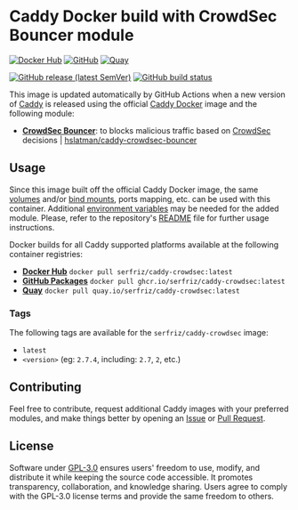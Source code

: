 # Caddy Docker build with CrowdSec Bouncer module

[![Docker Hub](https://img.shields.io/badge/Docker%20Hub%20-%20serfriz%2Fcaddy--crowdsec%20-%20%230db7ed?style=flat&logo=docker)](https://hub.docker.com/r/serfriz/caddy-crowdsec)
[![GitHub](https://img.shields.io/badge/GitHub%20-%20serfriz%2Fcaddy--crowdsec%20-%20%23333?style=flat&logo=github)](https://ghcr.io/serfriz/caddy-crowdsec)
[![Quay](https://img.shields.io/badge/Quay%20-%20serfriz%2Fcaddy--crowdsec%20-%20%23CC0000?style=flat&logo=redhat)](https://quay.io/serfriz/caddy-crowdsec)

[![GitHub release (latest SemVer)](https://img.shields.io/github/v/release/serfriz/caddy-custom-builds?label=Release)](https://github.com/serfriz/caddy-custom-builds/releases)
[![GitHub build status](https://img.shields.io/github/actions/workflow/status/serfriz/caddy-custom-builds/build.caddy-crowdsec.yml?label=Build)](https://github.com/serfriz/caddy-custom-builds/actions/workflows/build.caddy-crowdsec.yml)

This image is updated automatically by GitHub Actions when a new version of [Caddy](https://github.com/caddyserver/caddy) is released using the official [Caddy Docker](https://hub.docker.com/_/caddy) image and the following module:
- [**CrowdSec Bouncer**](https://github.com/serfriz/caddy-custom-builds?tab=readme-ov-file#crowdsec-bouncer): to blocks malicious traffic based on [CrowdSec](https://www.crowdsec.net/) decisions | [hslatman/caddy-crowdsec-bouncer](https://github.com/hslatman/caddy-crowdsec-bouncer)

## Usage

Since this image built off the official Caddy Docker image, the same [volumes](https://docs.docker.com/storage/volumes/) and/or [bind mounts](https://docs.docker.com/storage/bind-mounts/), ports mapping, etc. can be used with this container. Additional [environment variables](https://caddyserver.com/docs/caddyfile/concepts#environment-variables) may be needed for the added module. Please, refer to the repository's [README](https://github.com/serfriz/caddy-custom-builds?tab=readme-ov-file#container-creation) file for further usage instructions.

Docker builds for all Caddy supported platforms available at the following container registries:
- [**Docker Hub**](https://hub.docker.com/r/serfriz/caddy-crowdsec) `docker pull serfriz/caddy-crowdsec:latest`
- [**GitHub Packages**](https://ghcr.io/serfriz/caddy-crowdsec) `docker pull ghcr.io/serfriz/caddy-crowdsec:latest`
- [**Quay**](https://quay.io/serfriz/caddy-crowdsec) `docker pull quay.io/serfriz/caddy-crowdsec:latest`

### Tags

The following tags are available for the `serfriz/caddy-crowdsec` image:

- `latest`
- `<version>` (eg: `2.7.4`, including: `2.7`, `2`, etc.)

## Contributing

Feel free to contribute, request additional Caddy images with your preferred modules, and make things better by opening an [Issue](https://github.com/serfriz/caddy-custom-builds/issues) or [Pull Request](https://github.com/serfriz/caddy-custom-builds/pulls).

## License

Software under [GPL-3.0](https://github.com/serfriz/caddy-custom-builds/blob/main/LICENSE) ensures users' freedom to use, modify, and distribute it while keeping the source code accessible. It promotes transparency, collaboration, and knowledge sharing. Users agree to comply with the GPL-3.0 license terms and provide the same freedom to others.